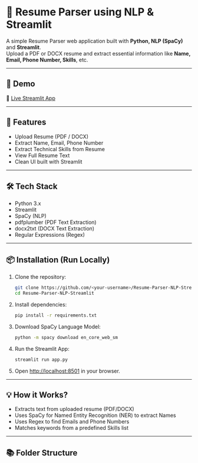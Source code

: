 # 📄 Resume Parser using NLP & Streamlit

A simple Resume Parser web application built with **Python, NLP (SpaCy)** and **Streamlit**.  
Upload a PDF or DOCX resume and extract essential information like **Name, Email, Phone Number, Skills**, etc.

---

## 🚀 Demo
🔗 [Live Streamlit App](https://<your-username>.streamlit.app)

---

## 📂 Features
- Upload Resume (PDF / DOCX)
- Extract Name, Email, Phone Number
- Extract Technical Skills from Resume
- View Full Resume Text
- Clean UI built with Streamlit

---

## 🛠 Tech Stack
- Python 3.x
- Streamlit
- SpaCy (NLP)
- pdfplumber (PDF Text Extraction)
- docx2txt (DOCX Text Extraction)
- Regular Expressions (Regex)

---

## 📦 Installation (Run Locally)
1. Clone the repository:
    ```bash
    git clone https://github.com/<your-username>/Resume-Parser-NLP-Streamlit.git
    cd Resume-Parser-NLP-Streamlit
    ```

2. Install dependencies:
    ```bash
    pip install -r requirements.txt
    ```

3. Download SpaCy Language Model:
    ```bash
    python -m spacy download en_core_web_sm
    ```

4. Run the Streamlit App:
    ```bash
    streamlit run app.py
    ```

5. Open [http://localhost:8501](http://localhost:8501) in your browser.

---

## 💡 How it Works?
- Extracts text from uploaded resume (PDF/DOCX)
- Uses SpaCy for Named Entity Recognition (NER) to extract Names
- Uses Regex to find Emails and Phone Numbers
- Matches keywords from a predefined Skills list

---

## 📚 Folder Structure
